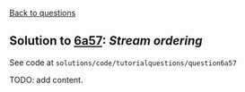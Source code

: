 [Back to questions](../README.md)

## Solution to [6a57](../questions/6a57): *Stream ordering*

See code at `solutions/code/tutorialquestions/question6a57`

TODO: add content.